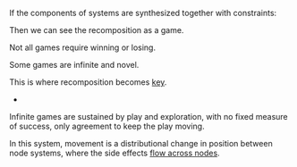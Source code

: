 If the components of systems are synthesized together with constraints:

Then we can see the recomposition as a game.

Not all games require winning or losing.

Some games are infinite and novel.

This is where recomposition becomes [key](https://the-art-collective.net).


-


Infinite games are sustained by play and exploration, with no fixed measure of success, only agreement to keep the play moving.

In this system, movement is a distributional change in position between node systems, where the side effects [flow across nodes](https://github.com/operatorjen/systems.as.games/blob/main/002.md).